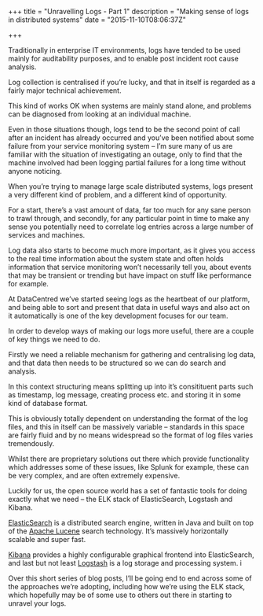 +++
title = "Unravelling Logs - Part 1"
description = "Making sense of logs in distributed systems"
date = "2015-11-10T08:06:37Z"

+++

Traditionally in enterprise IT environments, logs have tended to be used mainly for auditability purposes, and to enable post incident root cause analysis. 

Log collection is centralised if you’re lucky, and that in itself is regarded as a fairly major technical achievement. 

This kind of works OK when systems are mainly stand alone, and problems can be diagnosed from looking at an individual machine. 

Even in those situations though, logs tend to be the second point of call after an incident has already occurred and you’ve been notified about some failure from your service monitoring system – I’m sure many of us are familiar with the situation of investigating an outage, only to find that the machine involved had been logging partial failures for a long time without anyone noticing.

When you’re trying to manage large scale distributed systems, logs present a very different kind of problem, and a different kind of opportunity. 

For a start, there’s a vast amount of data, far too much for any sane person to trawl through, and secondly, for any particular point in time to make any sense you potentially need to correlate log entries across a large number of services and machines. 

Log data also starts to become much more important, as it gives you access to the real time information about the system state and often holds information that service monitoring won’t necessarily tell you, about events that may be transient  or trending but have impact on stuff like performance for example. 

At DataCentred we’ve started seeing logs as the heartbeat of our platform, and being able to sort and present that data in useful ways and also act on it automatically is one of the key development focuses for our team.

In order to develop ways of making our logs more useful, there are a couple of key things we need to do. 

Firstly we need a reliable mechanism for gathering and centralising log data, and that data then needs to be structured so we can do search and analysis. 

In this context structuring means splitting up into it’s consitituent parts such as timestamp, log message, creating process etc. and storing it in some kind of database format. 

This is obviously totally dependent on understanding the format of the log files, and this in itself can be massively variable – standards in this space are fairly fluid and by no means widespread so the format of log files varies tremendously.

Whilst there are proprietary solutions out there which provide functionality which addresses some of these issues, like Splunk for example, these can be very complex, and are often extremely expensive. 

Luckily for us, the open source world has a set of fantastic tools for doing exactly what we need – the ELK stack of ElasticSearch, Logstash and Kibana.

[ElasticSearch](https://www.elastic.co/products/elasticsearch) is a distributed search engine, written in Java and built on top of the [Apache Lucene](https://lucene.apache.org/core/) search technology. It’s massively horizontally scalable and super fast. 

[Kibana](https://www.elastic.co/products/kibana) provides a highly configurable graphical frontend into ElasticSearch, and last but not least [Logstash](https://www.elastic.co/products/logstash) is a log storage and processing system.  i

Over this short series of blog posts, I’ll be going end to end across some of the approaches we’re adopting, including how we’re using the ELK stack, which hopefully may be of some use to others out there in starting to unravel your logs.
